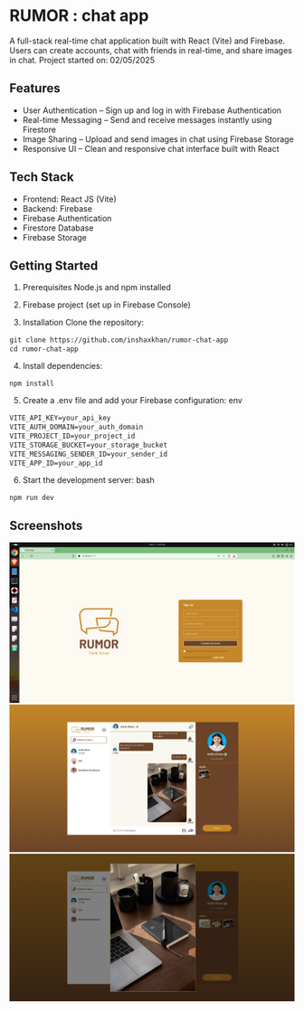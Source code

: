 # RUMOR : chat app
A full-stack real-time chat application built with React (Vite) and Firebase. Users can create accounts, chat with friends in real-time, and share images in chat.
Project started on: 02/05/2025

## Features
- User Authentication – Sign up and log in with Firebase Authentication
- Real-time Messaging – Send and receive messages instantly using Firestore
- Image Sharing – Upload and send images in chat using Firebase Storage
- Responsive UI – Clean and responsive chat interface built with React

## Tech Stack
- Frontend: React JS (Vite)
- Backend: Firebase
- Firebase Authentication
- Firestore Database
- Firebase Storage

## Getting Started
1. Prerequisites
Node.js and npm installed

2. Firebase project (set up in Firebase Console)

3. Installation
Clone the repository:
```
git clone https://github.com/inshaxkhan/rumor-chat-app
cd rumor-chat-app
```

4. Install dependencies:
```
npm install
```

5. Create a .env file and add your Firebase configuration:
env
```
VITE_API_KEY=your_api_key
VITE_AUTH_DOMAIN=your_auth_domain
VITE_PROJECT_ID=your_project_id
VITE_STORAGE_BUCKET=your_storage_bucket
VITE_MESSAGING_SENDER_ID=your_sender_id
VITE_APP_ID=your_app_id
```

6. Start the development server:
bash
```
npm run dev
```

## Screenshots
![Login Page](screenshots/1.png)
![Chat Page](screenshots/img2.png)
![View media in full screen](screenshots/img3.png)
